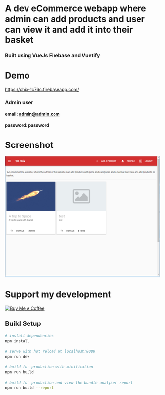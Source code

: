 # A dev eCommerce webapp where admin can add products and user can view it and add it into their basket
### Built using VueJs Firebase and Vuetify
# Demo
https://chix-1c76c.firebaseapp.com/

### Admin user
#### email: admin@admin.com
#### password: password

# Screenshot
![alt text](https://github.com/20chix/eCommerce-Admin-Viewer-in-Vuejs-Firebase-Vuetify/blob/master/src/assets/screenshot.PNG)

# Support my development

<a href="https://www.buymeacoffee.com/fBLkbI8" target="_blank"><img src="https://www.buymeacoffee.com/assets/img/custom_images/yellow_img.png" alt="Buy Me A Coffee" style="height: auto !important;width: auto !important;" ></a>



## Build Setup

``` bash
# install dependencies
npm install

# serve with hot reload at localhost:8080
npm run dev

# build for production with minification
npm run build

# build for production and view the bundle analyzer report
npm run build --report
```
